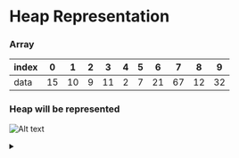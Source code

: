 # Heap Representation
### Array
index | 0 | 1 | 2 | 3 | 4 | 5 | 6 | 7 | 8 | 9
------|---|---|---|---|---|---|---|---|---|---
data  | 15 | 10 | 9 | 11 | 2 | 7 | 21 | 67 | 12 | 32

### Heap will be represented
![Alt text](https://g.gravizo.com/source/custom_mark10?https%3A%2F%2Fraw.githubusercontent.com%2Fshakeelansari63%2FTraining%2Ftree/master%2FAlgorithms%2FSorting+Algorithms%2FREADME.md)
<details> 
<summary></summary>
custom_mark10
 digraph G {
   15 -> 10;
   15 -> 9;
   10 -> 11;
   10 -> 2;
   9 -> 7;
   9 -> 21;
   11 -> 67;
   11 -> 12;
   2 -> 32;
 }
 custom_mark10
</details>
